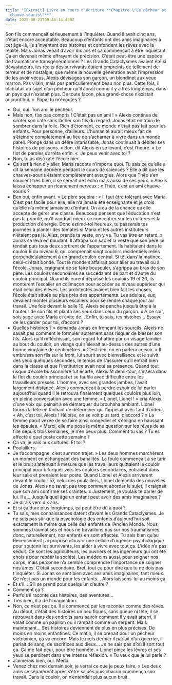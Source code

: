 ```yaml
---
title: "[Extrait] Livre en cours d'écriture **Chapitre \"Le pêcheur et la
  chauve-souris\"**"
date: 2025-08-23T09:43:14.450Z
---
```

Son fils commençait sérieusement à l’inquiéter. Quand il avait cinq ans, c’était encore acceptable. Beaucoup d’enfants ont des amis imaginaires à cet âge-là, ils s’inventent des histoires et confondent les rêves avec la réalité. Mais Jonas venait d’avoir dix ans et ça commençait à être inquiétant. Ça en devenait même effrayant de précision. C’était peut-être une espèce de traumatisme transgénérationnel ? Les Grands Cataclysmes avaient été si dévastateurs, les récits des survivants étaient empreints de tellement de terreur et de nostalgie, que même la nouvelle génération avait l’impression de les avoir vécus. Alexis dévisagea son garçon, un blondinet aux yeux marron. Pas vilain, mais pas particulièrement beau non plus. Cette fois, il blablatait au sujet d’un pêcheur qu’il aurait connu il y a très longtemps, dans un pays qui n’existait plus. De toute façon, plus grand-chose n’existait aujourd’hui.
«  Papa, tu m’écoutes ?

* Oui, oui. Ton ami le pêcheur.
* Mais non, t’as pas compris ! C’était pas un ami ! »
  Alexis continua de siroter son café sans lâcher son fils du regard. Jonas était en train de sombrer dans la folie. Rien d’étonnant, ce monde n’était pas fait pour les enfants. Pour personne, d’ailleurs. L’humanité aurait mieux fait de s’éteindre complètement au lieu de s’acharner à vivre dans un monde pareil. Plongé dans un délire intarissable, Jonas continuait à débiter ses histoires de poissons.
  « Bon, dit Alexis en se levant, c’est l’heure. »
  Le flot de paroles s’arrêta enfin.
  «  Je peux venir avec toi ?
* Non, tu as déjà raté l’école hier.
* Ça sert à rien d’y aller, Maria raconte n’importe quoi. Tu sais ce qu’elle a dit la semaine dernière pendant le cours de sciences ? Elle a dit que les chauves-souris étaient complètement aveugles. Alors que Théo s’en souvient très bien, il se servait de l’écho mais aussi de ses yeux. »
  Alexis laissa échapper un ricanement nerveux : « Théo, c’est un ami chauve-souris ?
* Ben oui, enfin avant. »
  Le père soupira : « Il faut être tolérant avec Maria. C’est pas facile pour elle, elle n’a jamais été enseignante et je crois qu’elle n’a même jamais eu d’enfant. On a eu de la chance qu’elle accepte de gérer une classe. Beaucoup pensent que l’éducation n’est pas la priorité, qu’il vaudrait mieux se concentrer sur les cultures et la production d’énergie. Donc estime-toi heureux, tu passerais tes journées à planter des tomates si Maria et les autres instituteurs n’étaient pas là. Allez, prends ta veste, on y va. Tu vas être en retard. »
  Jonas se leva en boudant. Il attrapa son sac et la veste que son père lui tendait puis tous deux sortirent de l’appartement.
  Ils habitaient dans le couloir 9 du niveau 6, qui comprenait vingt couloirs résidentiels reliés perpendiculairement à un grand couloir central. Si tôt dans la matinée, celui-ci était bondé. Tout le monde s’affairait pour aller au travail ou à l’école. Jonas, craignant de se faire bousculer, s’agrippa au bras de son père. Les couloirs secondaires se succédaient de part et d’autre du couloir principal. Quand ils eurent dépassé les couloirs 19 et 20, ils montèrent l’escalier en colimaçon pour accéder au niveau supérieur qui était celui des élèves. Les architectes avaient bien fait les choses, l’école était située au plus près des appartements. Les adultes, eux, devaient monter plusieurs escaliers pour se rendre chaque jour au travail.
  Une fois devant la salle 10, Alexis se pencha jusqu’à être à la hauteur de son fils et planta ses yeux dans ceux du garçon.
  « À ce soir, sois sage avec Maria et évite de… Enfin, tu sais, tes histoires… Essaye de les garder pour toi, d’accord ?
* Quelles histoires ? » demanda Jonas en fronçant les sourcils.
  Alexis ne savait pas comment le formuler autrement sans risquer de blesser son fils. Alors qu’il réfléchissait, son regard fut attiré par un visage familier au bout du couloir, un visage qui s’élevait au-dessus des autres d’une bonne vingtaine de centimètres.
  « C’est rien, on en parlera ce soir. »
  Il embrassa son fils sur le front, lui sourit avec bienveillance et le suivit des yeux quelques secondes, le temps de s’assurer qu’il entrait bien dans la classe et que l’institutrice avait noté sa présence. Quand tout risque d’école buissonnière fut écarté, Alexis fit demi-tour, s’inséra dans le flot du couloir principal et se faufila avec difficulté entre les travailleurs pressés. L’homme, avec ses grandes jambes, l’avait largement distancé. Alexis commençait à perdre espoir de lui parler aujourd’hui quand il le retrouva finalement quelques couloirs plus loin, en pleine conversation avec une femme.
  « Lionel, Lionel ! » cria Alexis, d’une voix qui peinait à se démarquer du brouhaha ambiant.
  Lionel tourna la tête en tâchant de déterminer qui l’appelait avec tant d’ardeur.
  « Ah, c’est toi, Alexis ! Héloïse, on se voit plus tard, d’accord ? »
  La femme parut vexée de se faire ainsi congédier et s’éloigna en haussant les épaules.
  « Merci, elle me pose la même question sur les rêves de sa fille depuis trois semaines, je n’en peux plus. Comment tu vas ? Tu es affecté à quel poste cette semaine ?
* Ça va, je vais aux cultures. Et toi ?
* Poulaillers.
* Je t’accompagne, c’est sur mon trajet. »
  Les deux hommes marchèrent un moment en échangeant des banalités. La foule commençait à se tarir et le bruit s’atténuait à mesure que les travailleurs quittaient le couloir principal pour bifurquer vers les couloirs secondaires, entraient dans leur salle et prenaient leur poste. Quand Lionel et Alexis arrivèrent devant le couloir 57, celui des poulaillers, Lionel demanda des nouvelles de Jonas. Alexis ne savait pas trop comment aborder le sujet, il craignait que son ami confirme ses craintes.
  « Justement, je voulais te parler de lui. Il a… Jusqu’à quel âge un enfant peut avoir des amis imaginaires ?
* Je dirais vers dix ans.
* Et si ça dure plus longtemps, ça peut être dû à quoi ?
* Tu sais, mes connaissances datent d’avant les Grands Cataclysmes. Je ne suis pas sûr que la psychologie des enfants d’aujourd’hui soit exactement la même que celle des enfants de l’Ancien Monde. Nous sommes traumatisés et nous ne travaillons pas sur nos traumatismes donc, naturellement, nos enfants en sont affectés. Tu sais bien qu’au Recensement j’ai proposé d’ouvrir une cellule d’urgence psychologique pour soutenir les survivants, les aider à vivre avec tout ça. L’idée n’a pas séduit. Ce sont les agriculteurs, les ouvriers et les ingénieurs qui ont été choisis pour rebâtir la société. Les médecins aussi, pour soigner nos corps, mais personne n’a semblé comprendre l’importance de soigner nos âmes. C’était secondaire. Bref, tout ça pour dire que tu ne dois pas t’inquiéter. Si Jonas se sent bien avec ses amis imaginaires, tant mieux. Ce n’est pas un monde pour les enfants… Alors laissons-lui au moins ça.
* Et s’il… S’il se prend pour quelqu’un d’autre ?
* Comment ça ?
* Parfois il raconte des histoires, des aventures…
* Très bien, il a de l’imagination.
* Non, ce n’est pas ça. Il a commencé par les raconter comme des rêves. Au début, c’était des histoires un peu floues, sans queue ni tête, il se retrouvait dans des endroits sans savoir comment il y avait atterri, il volait comme un papillon ou il rampait comme un serpent. Mais maintenant… Ses histoires deviennent de plus en plus précises. De moins en moins enfantines. Ce matin, il se prenait pour un pêcheur vietnamien, ça va encore. Mais le mois dernier il parlait d’un guerrier, il parlait de sang, de sacrifices aux dieux… Je ne sais pas d’où il sort tout ça. Ça me fait peur, pour être honnête. »
  Lionel pinça les lèvres et ses yeux se perdirent dans une intense réflexion.
  « Tu veux que je lui parle ?
* J’aimerais bien, oui. Merci.
* Venez chez moi demain soir, je verrai ce que je peux faire. »
  Les deux amis se séparèrent après s’être salués puis chacun commença son travail. Dans le couloir, on n’entendait plus aucun bruit.
